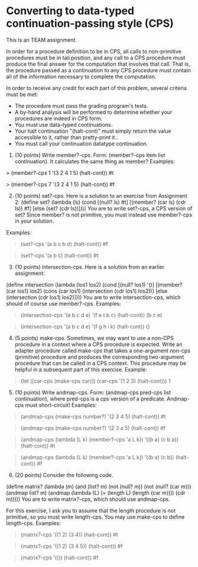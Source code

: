 # Converting to data-typed continuation-passing style (CPS)

This is an TEAM assignment.

In order for a procedure definition to be in CPS, all calls to non-primitive procedures must be in tail position, and any call to a CPS procedure must produce the final answer for the computation that involves that call. That is, the procedure passed as a continuation to any CPS procedure must contain all of the information necessary to complete the computation.

In order to receive any credit for each part of this problem, several criteria must be met:

- The procedure must pass the grading program's tests.
- A by-hand analysis will be performed to determine whether your procedures are indeed in CPS form.
- You must use data-typed continuations.
- Your halt continuation "(halt-cont)" must simply return the value accessible to it, rather than pretty-print it..
- You must call your continuation datatype continuation.

1. (10 points) Write member?-cps. Form: (member?-cps item list continuation). It calculates the same thing as member?
Examples:

\> (member?-cps 1 '(3 2 4 1 5) (halt-cont))
#t

\> (member?-cps 7 '(3 2 4 1 5) (halt-cont))
#f

2. (10 points) set?-cps. Here is a solution to an exercise from Assignment 2:
(define set?
  (lambda (ls)
    (cond
     [(null? ls) #t]
     [(member? (car ls) (cdr ls)) #f]
     [else (set? (cdr ls))])))
You are to write set?-cps, a CPS version of set? Since member? is not primitive, you must instead use member?-cps in your solution.

Examples:

 
>  (set?-cps '(a b c b d) (halt-cont))
#f

> (set?-cps '(a b c) (halt-cont))
#t

3. (10 points) intersection-cps. Here is a solution from an earlier assignment:
 
(define intersection
  (lambda (los1 los2)
    (cond
     [(null? los1) '()]
     [(member? (car los1) los2)
      (cons (car los1)
            (intersection (cdr los1) los2))]
     [else (intersection (cdr los1) los2)]))) 
You are to write intersection-cps, which should of course use member?-cps.
Examples:

>(intersection-cps '(a b c d e) '(f e t b c) (halt-cont))
(b c e)

> (intersection-cps '(a b c d e) '(f g h i k) (halt-cont))
()

4. (5 points) make-cps. Sometimes, we may want to use a non-CPS procedure in a context where a CPS procedure is expected. Write an adapter procedure called make-cps that takes a one-argument non-cps (primitive) procedure and produces the corresponding two-argument procedure that can be called in a CPS context. This procedure may be helpful in a subsequent part of this exercise.
Example:

> (let ([car-cps (make-cps car)])
     (car-cps '(1 2 3) (halt-cont)))
1

5. (10 points) Write andmap-cps. Form: (andmap-cps pred-cps list continuation), where pred-cps is a cps version of a predicate. Andmap-cps must short-circuit!
Examples:

> (andmap-cps (make-cps number?) '(2 3 4 5) (halt-cont))
#t

> (andmap-cps (make-cps number?) '(2 3 a 5) (halt-cont))
#f

> (andmap-cps (lambda (L k) (member?-cps 'a L k)) '((b a) (c b a)) (halt-cont))
#t

> (andmap-cps (lambda (L k) (member?-cps 'a L k)) '((b a) (c b)) (halt-cont))
#f

6. (20 points) Consider the following code.
 
(define matrix?
  (lambda (m)
    (and (list? m)
         (not (null? m))
         (not (null? (car m)))
         (andmap list? m)
         (andmap (lambda (L) (= (length L) (length (car m))))
                    (cdr m)))))
You are to write matrix?-cps, which should use andmap-cps.

For this exercise, I ask you to assume that the length procedure is not primitive, so you must write length-cps. You may use make-cps to define length-cps. Examples:

 

> (matrix?-cps '((1 2) (3 4)) (halt-cont))
#t

> (matrix?-cps '((1 2) (3 4 5)) (halt-cont))
#f

> (matrix?-cps '(()) (halt-cont))
#f

